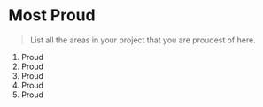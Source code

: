 # Most Proud

> List all the areas in your project that you are proudest of here.

1. Proud
2. Proud 
3. Proud
4. Proud
5. Proud